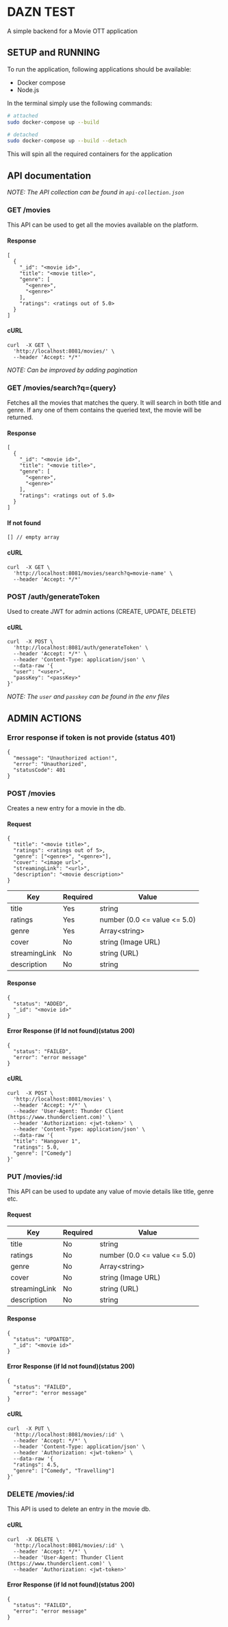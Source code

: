 # DAZN TEST

A simple backend for a Movie OTT application

## SETUP and RUNNING

To run the application, following applications should be available:

- Docker compose
- Node.js

In the terminal simply use the following commands:

```bash
# attached
sudo docker-compose up --build

# detached
sudo docker-compose up --build --detach
```

This will spin all the required containers for the application

## API documentation

_NOTE: The API collection can be found in `api-collection.json`_

### GET /movies

This API can be used to get all the movies available on the platform.

#### Response

```
[
  {
    "_id": "<movie id>",
    "title": "<movie title>",
    "genre": [
      "<genre>",
      "<genre>"
    ],
    "ratings": <ratings out of 5.0>
  }
]
```

#### cURL

```
curl  -X GET \
  'http://localhost:8081/movies/' \
  --header 'Accept: */*'
```

_NOTE: Can be improved by adding pagination_

### GET /movies/search?q={query}

Fetches all the movies that matches the query.
It will search in both title and genre. If any one of them contains the queried text, the movie will be returned.

#### Response

```
[
  {
    "_id": "<movie id>",
    "title": "<movie title>",
    "genre": [
      "<genre>",
      "<genre>"
    ],
    "ratings": <ratings out of 5.0>
  }
]
```

#### If not found

```
[] // empty array
```

#### cURL

```
curl  -X GET \
  'http://localhost:8081/movies/search?q=movie-name' \
  --header 'Accept: */*'
```

### POST /auth/generateToken

Used to create JWT for admin actions (CREATE, UPDATE, DELETE)

#### cURL

```
curl  -X POST \
  'http://localhost:8081/auth/generateToken' \
  --header 'Accept: */*' \
  --header 'Content-Type: application/json' \
  --data-raw '{
  "user": "<user>",
  "passKey": "<passKey>"
}'
```

_NOTE: The `user` and `passkey` can be found in the env files_

## ADMIN ACTIONS

### Error response if token is not provide (status 401)

```
{
  "message": "Unauthorized action!",
  "error": "Unauthorized",
  "statusCode": 401
}
```

### POST /movies

Creates a new entry for a movie in the db.

#### Request

```
{
  "title": "<movie title>",
  "ratings": <ratings out of 5>,
  "genre": ["<genre>", "<genre>"],
  "cover": "<image url>",
  "streamingLink": "<url>",
  "description": "<movie description>"
}
```

| Key           | Required | Value                        |
| ------------- | -------- | ---------------------------- |
| title         | Yes      | string                       |
| ratings       | Yes      | number (0.0 <= value <= 5.0) |
| genre         | Yes      | Array\<string\>              |
| cover         | No       | string (Image URL)           |
| streamingLink | No       | string (URL)                 |
| description   | No       | string                       |

#### Response

```
{
  "status": "ADDED",
  "_id": "<movie id>"
}
```

#### Error Response (if Id not found)(status 200)

```
{
  "status": "FAILED",
  "error": "error message"
}
```

#### cURL

```
curl  -X POST \
  'http://localhost:8081/movies' \
  --header 'Accept: */*' \
  --header 'User-Agent: Thunder Client (https://www.thunderclient.com)' \
  --header 'Authorization: <jwt-token>' \
  --header 'Content-Type: application/json' \
  --data-raw '{
  "title": "Hangover 1",
  "ratings": 5.0,
  "genre": ["Comedy"]
}'
```

### PUT /movies/:id

This API can be used to update any value of movie details like title, genre etc.

#### Request

| Key           | Required | Value                        |
| ------------- | -------- | ---------------------------- |
| title         | No       | string                       |
| ratings       | No       | number (0.0 <= value <= 5.0) |
| genre         | No       | Array\<string\>              |
| cover         | No       | string (Image URL)           |
| streamingLink | No       | string (URL)                 |
| description   | No       | string                       |

#### Response

```
{
  "status": "UPDATED",
  "_id": "<movie id>"
}
```

#### Error Response (if Id not found)(status 200)

```
{
  "status": "FAILED",
  "error": "error message"
}
```

#### cURL

```
curl  -X PUT \
  'http://localhost:8081/movies/:id' \
  --header 'Accept: */*' \
  --header 'Content-Type: application/json' \
  --header 'Authorization: <jwt-token>' \
  --data-raw '{
  "ratings": 4.5,
  "genre": ["Comedy", "Travelling"]
}'
```

### DELETE /movies/:id

This API is used to delete an entry in the movie db.

#### cURL

```
curl  -X DELETE \
  'http://localhost:8081/movies/:id' \
  --header 'Accept: */*' \
  --header 'User-Agent: Thunder Client (https://www.thunderclient.com)' \
  --header 'Authorization: <jwt-token>'
```

#### Error Response (if Id not found)(status 200)

```
{
  "status": "FAILED",
  "error": "error message"
}
```
